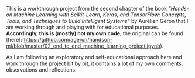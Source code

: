 This is a workthrough project from the second chapter of the book  *"Hands-on Machine Learning with Scikit-Learn, Keras, and TensorFlow: Concepts, Tools, and Techniques to Build Intelligent Systems"* by Aurélien Géron that I am working through and playing with for educational purposes. **Accordingly, this is (mostly) not my own code**, the original can be found [here]:(https://github.com/ageron/handson-ml/blob/master/02_end_to_end_machine_learning_project.ipynb). 

As I am following an exploratory and self-educational approach here and work through the project bit by bit, it contains a lot of my own comments, observations and reflections.

